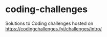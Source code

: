# coding-challenges
Solutions to Coding challenges hosted on https://codingchallenges.fyi/challenges/intro/
